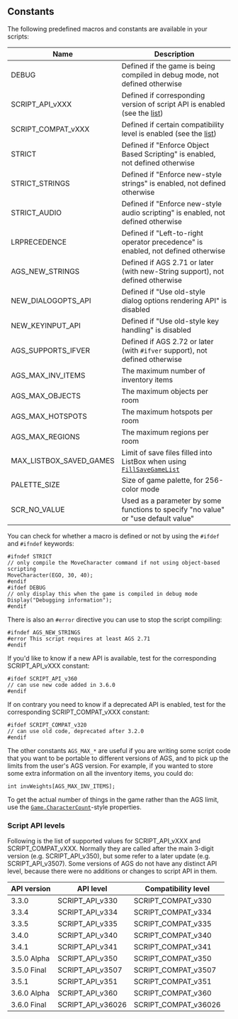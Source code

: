 ## Constants

The following predefined macros and constants are available in your scripts:

Name | Description
--- | ---
DEBUG | Defined if the game is being compiled in debug mode, not defined otherwise
SCRIPT_API_vXXX | Defined if corresponding version of script API is enabled (see the [list](Constants#script-api-levels))
SCRIPT_COMPAT_vXXX | Defined if certain compatibility level is enabled (see the [list](Constants#script-api-levels))
STRICT | Defined if "Enforce Object Based Scripting" is enabled, not defined otherwise
STRICT_STRINGS | Defined if "Enforce new-style strings" is enabled, not defined otherwise
STRICT_AUDIO | Defined if "Enforce new-style audio scripting" is enabled, not defined otherwise
LRPRECEDENCE | Defined if "Left-to-right operator precedence" is enabled, not defined otherwise
AGS_NEW_STRINGS | Defined if AGS 2.71 or later (with new-String support), not defined otherwise
NEW_DIALOGOPTS_API | Defined if "Use old-style dialog options rendering API" is disabled
NEW_KEYINPUT_API | Defined if "Use old-style key handling" is disabled
AGS_SUPPORTS_IFVER | Defined if AGS 2.72 or later (with `#ifver` support), not defined otherwise
AGS_MAX_INV_ITEMS | The maximum number of inventory items
AGS_MAX_OBJECTS | The maximum objects per room
AGS_MAX_HOTSPOTS | The maximum hotspots per room
AGS_MAX_REGIONS | The maximum regions per room
MAX_LISTBOX_SAVED_GAMES | Limit of save files filled into ListBox when using [`FillSaveGameList`](ListBox#listboxfillsavegamelist)
PALETTE_SIZE | Size of game palette, for 256-color mode
SCR_NO_VALUE | Used as a parameter by some functions to specify "no value" or "use default value"

You can check for whether a macro is defined or not by using the
`#ifdef` and `#ifndef` keywords:

```ags
#ifndef STRICT
// only compile the MoveCharacter command if not using object-based scripting
MoveCharacter(EGO, 30, 40);
#endif
#ifdef DEBUG
// only display this when the game is compiled in debug mode
Display("Debugging information");
#endif
```

There is also an `#error` directive you can use to stop the script
compiling:

```ags
#ifndef AGS_NEW_STRINGS
#error This script requires at least AGS 2.71
#endif
```

If you'd like to know if a new API is available, test for the corresponding SCRIPT_API_vXXX constant:

```ags
#ifdef SCRIPT_API_v360
// can use new code added in 3.6.0
#endif
```

If on contrary you need to know if a deprecated API is enabled, test for the corresponding SCRIPT_COMPAT_vXXX constant:

```ags
#ifdef SCRIPT_COMPAT_v320
// can use old code, deprecated after 3.2.0
#endif
```

The other constants `AGS_MAX_*` are useful if you are writing some
script code that you want to be portable to different versions of AGS,
and to pick up the limits from the user's AGS version. For example, if
you wanted to store some extra information on all the inventory items,
you could do:

```ags
int invWeights[AGS_MAX_INV_ITEMS];
```

To get the actual number of things in the game rather than the AGS
limit, use the
[`Game.CharacterCount`](Game#gamecharactercount)-style properties.

### Script API levels

Following is the list of supported values for SCRIPT_API_vXXX and SCRIPT_COMPAT_vXXX. Normally they are called after the main 3-digit version (e.g. SCRIPT_API_v350), but some refer to a later update (e.g. SCRIPT_API_v3507). Some versions of AGS do not have any distinct API level, because there were no additions or changes to script API in them.

API version | API level | Compatibility level
--- | --- | ---
3.3.0 | SCRIPT_API_v330 | SCRIPT_COMPAT_v330
3.3.4 | SCRIPT_API_v334 | SCRIPT_COMPAT_v334
3.3.5 | SCRIPT_API_v335 | SCRIPT_COMPAT_v335
3.4.0 | SCRIPT_API_v340 | SCRIPT_COMPAT_v340
3.4.1 | SCRIPT_API_v341 | SCRIPT_COMPAT_v341
3.5.0 Alpha | SCRIPT_API_v350 | SCRIPT_COMPAT_v350
3.5.0 Final | SCRIPT_API_v3507 | SCRIPT_COMPAT_v3507
3.5.1 | SCRIPT_API_v351 | SCRIPT_COMPAT_v351
3.6.0 Alpha | SCRIPT_API_v360 | SCRIPT_COMPAT_v360
3.6.0 Final | SCRIPT_API_v36026 | SCRIPT_COMPAT_v36026
